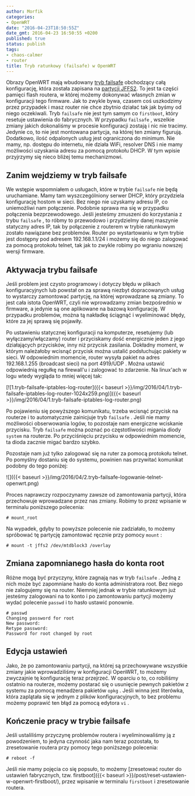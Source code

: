 ```yaml
---
author: Morfik
categories:
- OpenWRT
date: "2016-04-23T18:50:55Z"
date_gmt: 2016-04-23 16:50:55 +0200
published: true
status: publish
tags:
- chaos-calmer
- router
title: Tryb ratunkowy (failsafe) w OpenWRT
---
```


Obrazy OpenWRT mają wbudowany [tryb failsafe](https://wiki.openwrt.org/doc/howto/generic.failsafe)
obchodzący całą konfigurację, która została zapisana na [partycji
JFFS2](https://pl.wikipedia.org/wiki/JFFS2). To jest ta części pamięci flash routera, w której
możemy dokonywać własnych zmian w konfiguracji tego firmware. Jak to zwykle bywa, czasem coś
uszkodzimy przez przypadek i masz router nie chce zbytnio działać tak jak byśmy od niego oczekiwali.
Tryb `failsafe` nie jest tym samym co `firstboot`, który resetuje ustawienia do fabrycznych. W
przypadku `failsafe` , wszelkie zmiany jakich dokonaliśmy w procesie konfiguracji zostają i nic nie
tracimy. Jedynie co, to nie jest montowana partycja, na której ten zmiany figurują. Dodatkowo, ilość
odpalonych usług jest ograniczona do minimum. Nie mamy, np. dostępu do internetu, nie działa WiFi,
resolver DNS i nie mamy możliwości uzyskania adresu za pomocą protokołu DHCP. W tym wpisie
przyjrzymy się nieco bliżej temu mechanizmowi.

<!--more-->
## Zanim wejdziemy w tryb failsafe

We wstępie wspomniałem o usługach, które w trybie `failsafe` nie będą uruchamiane. Mamy tam
wyszczególniony serwer DHCP, który przydziela konfigurację hostom w sieci. Bez niego nie uzyskamy
adresu IP, co uniemożliwi nam połączenie. Podobnie sprawa ma się w przypadku połączenia
bezprzewodowego. Jeśli jesteśmy zmuszeni do korzystania z trybu `failsafe` , to róbmy to przewodowo
i przydzielmy danej maszynie statyczny adres IP, tak by połączenie z routerem w trybie ratunkowym
zostało nawiązane bez problemów. Router po wystartowaniu w tym trybie jest dostępny pod adresem
192.168.1.1/24 i możemy się do niego zalogować za pomocą protokołu telnet, tak jak to zwykle robimy
po wgraniu nowszej wersji firmware.

## Aktywacja trybu failsafe

Jeśli problem jest czysto programowy i dotyczy błędu w plikach konfiguracyjnych lub powstał on za
sprawą niezbyt dopracowanych usług to wystarczy zamontować partycję, na której wprowadzane są
zmiany. To jest cała istota OpenWRT, czyli nie wprowadzamy zmian bezpośrednio w firmware, a jedynie
są one aplikowane na bazową konfigurację. W przypadku problemów, można tą nakładkę ściągnąć i
wyeliminować błędy, które za jej sprawą się pojawiły.

Po ustawieniu statycznej konfiguracji na komputerze, resetujemy (lub wyłączamy/włączamy) router i
przyciskamy dość energicznie jeden z jego działających przycisków, inny niż przycisk zasilania.
Dokładny moment, w którym należałoby wcisnąć przycisk można ustalić podsłuchując pakiety w sieci. W
odpowiednim momencie, router wysyła pakiet na adres 192.168.1.255 (broadcast sieci) na port 4919/UDP
. Można ustawić odpowiednią regułkę na firewall'u i zalogować to zdarzenie. Na linux'ach w logu
wtedy wygląda to mniej więcej
tak:

[![1.tryb-failsafe-iptables-log-router]({{< baseurl >}}/img/2016/04/1.tryb-failsafe-iptables-log-router-1024x259.png)]({{< baseurl >}}/img/2016/04/1.tryb-failsafe-iptables-log-router.png)

Po pojawieniu się powyższego komunikatu, trzeba wcisnąć przycisk na routerze i to automatycznie
zainicjuje tryb `failsafe` . Jeśli nie mamy możliwości obserwowania logów, to pozostaje nam
energiczne wciskanie przycisku. Tryb `failsafe` można poznać po częstotliwości migania diody
`system` na routerze. Po przyciśnięciu przycisku w odpowiednim momencie, ta dioda zacznie migać
bardzo szybko.

Pozostaje nam już tylko zalogować się na ruter za pomocą protokołu telnet. Po pomyślny dostaniu się
do systemu, powinien nas przywitać komunikat podobny do tego poniżej:

![]({{< baseurl >}}/img/2016/04/2.tryb-failsafe-logowanie-telnet-openwrt.png)

Proces naprawczy rozpoczynamy zawsze od zamontowania partycji, która przechowuje wprowadzane przez
nas zmiany. Robimy to przez wpisanie w terminalu poniższego polecenia:

    # mount_root

Na wypadek, gdyby to powyższe polecenie nie zadziałało, to możemy spróbować tę partycję zamontować
ręcznie przy pomocy `mount` :

    # mount -t jffs2 /dev/mtdblock3 /overlay

## Zmiana zapomnianego hasła do konta root

Różne mogą być przyczyny, które zagnają nas w tryb `failsafe` . Jedną z nich może być zapomniane
hasło do konta administratora root. Bez niego nie zalogujemy się na router. Niemniej jednak w
trybie ratunkowym już jesteśmy zalogowani na to konto i po zamontowaniu partycji możemy wydać
polecenie `passwd` i to hasło ustawić ponownie.

    # passwd
    Changing password for root
    New password:
    Retype password:
    Password for root changed by root

## Edycja ustawień

Jako, że po zamontowaniu partycji, na której są przechowywane wszystkie zmiany jakie wprowadziliśmy
w konfiguracji OpenWRT, to możemy zwyczajnie tę konfigurację teraz przejrzeć. W oparciu o to, co
robiliśmy ostatnio na routerze, możemy postarać się o usunięcie pewnych pakietów z systemu za pomocą
menadżera pakietów `opkg` . Jeśli winna jest literówka, która zaplątała się w jednym z plików
konfiguracyjnych, to bez problemu możemy poprawić ten błąd za pomocą edytora `vi` .

## Kończenie pracy w trybie failsafe

Jeśli ustaliliśmy przyczynę problemów routera i wyeliminowaliśmy ją z powodzeniem, to jedyna
czynność jaka nam teraz pozostała, to zresetowanie routera przy pomocy tego poniższego polecenia:

    # reboot -f

Jeśli nie mamy pojęcia co się popsuło, to możemy [zresetować router do ustawień fabrycznych, tzw.
firstboot]({{< baseurl >}}/post/reset-ustawien-w-openwrt-firstboot/), przez wpisanie w terminalu
`firstboot` i zresetowanie routera.
